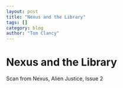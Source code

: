```yaml
---
layout: post
title: "Nexus and the Library"
tags: []
category: blog
author: "Tom Clancy"
---
```


# Nexus and the Library

Scan from Nexus, Alien Justice, Issue 2
